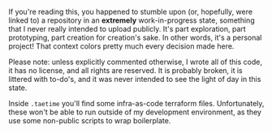 If you're reading this, you happened to stumble upon (or, hopefully, were linked to)
a repository in an **extremely** work-in-progress state, something that I never really
intended to upload publicly. It's part exploration, part prototyping, part creation for
creation's sake. In other words, it's a personal project! That context colors pretty much
every decision made here.

Please note: unless explicitly commented otherwise, I wrote all of this code, it
has no license, and all rights are reserved. It is probably
broken, it is littered with to-do's, and it was never intended to see the light of
day in this state.

Inside ``.taetime`` you'll find some infra-as-code terraform files. Unfortunately,
these won't be able to run outside of my development environment, as they use some
non-public scripts to wrap boilerplate.
